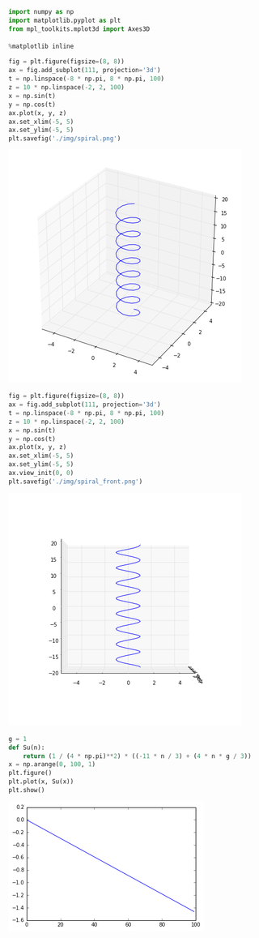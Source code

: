 ```python
import numpy as np
import matplotlib.pyplot as plt
from mpl_toolkits.mplot3d import Axes3D

%matplotlib inline
```


```python
fig = plt.figure(figsize=(8, 8))
ax = fig.add_subplot(111, projection='3d')
t = np.linspace(-8 * np.pi, 8 * np.pi, 100)
z = 10 * np.linspace(-2, 2, 100)
x = np.sin(t)
y = np.cos(t)
ax.plot(x, y, z)
ax.set_xlim(-5, 5)
ax.set_ylim(-5, 5)
plt.savefig('./img/spiral.png')
```


    
![png](SIAM%20helper_files/SIAM%20helper_1_0.png)
    



```python
fig = plt.figure(figsize=(8, 8))
ax = fig.add_subplot(111, projection='3d')
t = np.linspace(-8 * np.pi, 8 * np.pi, 100)
z = 10 * np.linspace(-2, 2, 100)
x = np.sin(t)
y = np.cos(t)
ax.plot(x, y, z)
ax.set_xlim(-5, 5)
ax.set_ylim(-5, 5)
ax.view_init(0, 0)
plt.savefig('./img/spiral_front.png')
```


    
![png](SIAM%20helper_files/SIAM%20helper_2_0.png)
    



```python
g = 1
def Su(n):
    return (1 / (4 * np.pi)**2) * ((-11 * n / 3) + (4 * n * g / 3))
x = np.arange(0, 100, 1)
plt.figure()
plt.plot(x, Su(x))
plt.show()
```


    
![png](SIAM%20helper_files/SIAM%20helper_3_0.png)
    



```python

```
